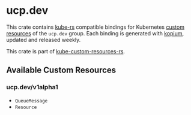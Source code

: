 <!--
SPDX-FileCopyrightText: The kube-custom-resources-rs Authors
SPDX-License-Identifier: 0BSD
 -->

# ucp.dev

This crate contains [kube-rs](https://kube.rs/) compatible bindings for Kubernetes [custom resources](https://kubernetes.io/docs/tasks/extend-kubernetes/custom-resources/custom-resource-definitions/) of the `ucp.dev` group. Each binding is generated with [kopium](https://github.com/kube-rs/kopium), updated and released weekly.

This crate is part of [kube-custom-resources-rs](https://github.com/metio/kube-custom-resources-rs).

## Available Custom Resources

### ucp.dev/v1alpha1
- `QueueMessage`
- `Resource`
